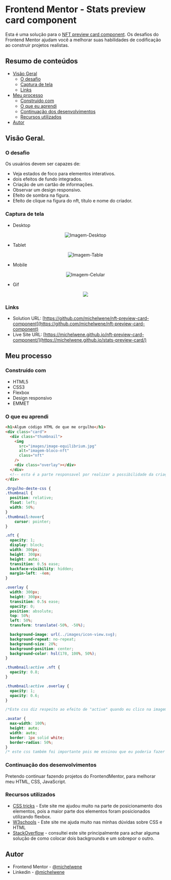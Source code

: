 # Frontend Mentor - Stats preview card component

Esta é uma solução para o [NFT preview card component](https://www.frontendmentor.io/challenges/nft-preview-card-component-SbdUL_w0U). Os desafios do Frontend Mentor ajudam você a melhorar suas habilidades de codificação ao construir projetos realistas.

## Resumo de conteúdos

- [Visão Geral](#Visão-Geral)
  - [O desafio](#O-desafio)
  - [Captura de tela](#Captura-de-tela)
  - [Links](#Links)
- [Meu processo](#Meu-processo)
  - [Construído com](#Constrído-com)
  - [O que eu aprendi](#O-que-eu-aprendi)
  - [Continuação dos desenvolvimentos](#Continuação-dos-desenvolvimentos)
  - [Recursos utilizados](#Recursos-utilizados)
- [Autor](#Autor)

## Visão Geral.

### O desafio

Os usuários devem ser capazes de:

- Veja estados de foco para elementos interativos.
- dois efeitos de fundo integrados.
- Criação de um cartão de informações.
- Observar um design responsivo.
- Efeito de sombra na figura.
- Efeito de clique na figura do nft, título e nome do criador.

### Captura de tela

- Desktop
<p  align="center" >
<img src="images/127.0.0.1-Large-Screen-1280x800.png"alt="Imagem-Desktop"/>
</p>

- Tablet
<p  align="center" >
  <img src="images/127.0.0.1-iPad-Mini-768x1024.png" alt="Imagem-Table"/>
</p>

- Mobile
<p  align="center" >
  <img src="images/127.0.0.1-iPhone-8-Plus-7-Plus-6S-Plus-414x736.png" alt="Imagem-Celular"/>
</p>

- Gif
<p  align="center" >
  <img src="images/127.0.0.gif"/>
</p>

### Links

- Solution URL: [https://github.com/michelwene/nft-preview-card-component](https://github.com/michelwene/nft-preview-card-component)
- Live Site URL: [https://michelwene.github.io/nft-preview-card-component/](https://michelwene.github.io/stats-preview-card/)

## Meu processo

### Construído com

- HTML5
- CSS3
- Flexbox
- Design responsivo
- EMMET

### O que eu aprendi

```html
<h1>Algum código HTML de que me orgulho</h1>
<div class="card">
  <div class="thumbnail">
    <img
      src="images/image-equilibrium.jpg"
      alt="imagem-bloco-nft"
      class="nft"
    />
    <div class="overlay"></div>
  </div>
  <!-- esta é a parte responsavel por realizar a possibilidade da criação do efeito do active -->
</div>
```

```css
.Orgulho-deste-css {
.thumbnail {
  position: relative;
  float: left;
  width: 50%;
}
.thumbnail:hover{
    cursor: pointer;
}

.nft {
  opacity: 1;
  display: block;
  width: 300px;
  height: 300px;
  height: auto;
  transition: 0.5s ease;
  backface-visibility: hidden;
  margin-left: -4em;
}

.overlay {
  width: 300px;
  height: 300px;
  transition: 0.5s ease;
  opacity: 0;
  position: absolute;
  top: 50%;
  left: 50%;
  transform: translate(-50%, -50%);

  background-image: url(../images/icon-view.svg);
  background-repeat: no-repeat;
  background-size: 20%;
  background-position: center;
  background-color: hsl(178, 100%, 50%);
}

.thumbnail:active .nft {
  opacity: 0.8;
}

.thumbnail:active .overlay {
  opacity: 1;
  opacity: 0.6;
}

/*Este css diz respeito ao efeito de "active" quando eu clico na imagem ela altera de a cor do nft(da imagem) e aparece este ícone de "View", tive que criar uma div Pai e duas div filhas, para que eu conseguisse sobrepor o efeito de "Olho" que era uma imagem svg que apareceria após eu clicar na imagem.*/

.avatar {
  max-width: 100%;
  height: auto;
  width: auto;
  border: 1px solid white;
  border-radius: 50%;
}
/* este css também foi importante pois me ensinou que eu poderia fazer uma imagem ficar redonda, eu apenas coloquei o border-radius e ficou da forma que eu precisava*/
```

### Continuação dos desenvolvimentos

Pretendo continuar fazendo projetos do FrontendMentor, para melhorar meu HTML, CSS, JavaScript.

### Recursos utilizados

- [CSS tricks](https://css-tricks.com/snippets/css/a-guide-to-flexbox/) - Este site me ajudou muito na parte de posicionamento dos elementos, pois a maior parte dos elementos foram posicionados utilizando flexbox.
- [W3schools](https://www.w3schools.com/css/default.asp) - Este site me ajuda muito nas minhas dúvidas sobre CSS e HTML
- [StackOverflow](https://stackoverflow.com/) - consultei este site principalmente para achar alguma solução de como colocar dois backgrounds e um sobrepor o outro.

## Autor

- Frontend Mentor - [@michelwene](https://www.frontendmentor.io/profile/michelwene)
- Linkedin - [@michelwene](https://www.linkedin.com/in/michelwene/)
